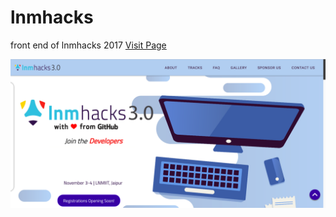 # lnmhacks
front end of lnmhacks 2017
[Visit Page](http://lnmhacks.com/)

![Image](LNMHacks-3.0.png)
